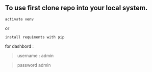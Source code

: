 ## To use first clone repo into your local system.

```
activate venv
```
or
```
install requiments with pip
```
for dashbord :
  > username : admin
  
  > password admin
